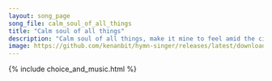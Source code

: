 ```yaml
---
layout: song_page
song_file: calm_soul_of_all_things
title: "Calm soul of all things"
description: "Calm soul of all things, make it mine to feel amid the city's jar, that there abides a peace of thine I did not make, and cannot mar.  The will to nei... english theist 4part textbyother"
image: https://github.com/kenanbit/hymn-singer/releases/latest/download/calm_soul_of_all_things-trad.png
---
```


{% include choice_and_music.html %}
